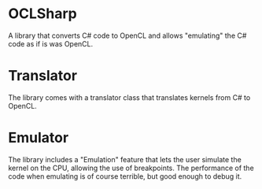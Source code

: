 # OCLSharp
A library that converts C# code to OpenCL and allows "emulating" the C# code as if is was OpenCL.

# Translator
The library comes with a translator class that translates kernels from C# to OpenCL. 

# Emulator
The library includes a "Emulation" feature that lets the user simulate the kernel on the CPU, allowing the use of breakpoints. The performance of the code when emulating is of course terrible, but good enough to debug it.

